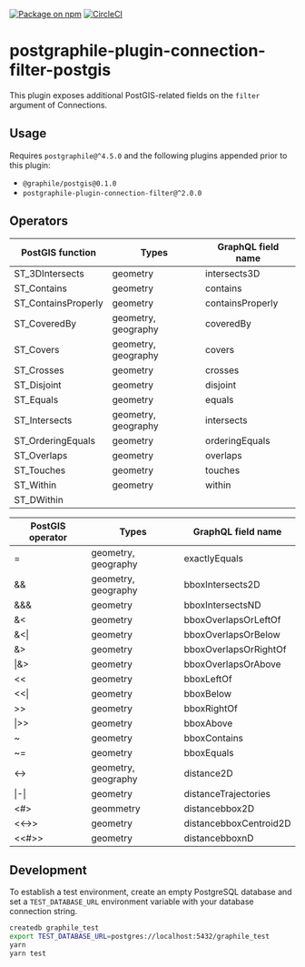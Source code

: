 [![Package on npm](https://img.shields.io/npm/v/postgraphile-plugin-connection-filter-postgis.svg)](https://www.npmjs.com/package/postgraphile-plugin-connection-filter-postgis) [![CircleCI](https://circleci.com/gh/graphile-contrib/postgraphile-plugin-connection-filter-postgis.svg?style=svg)](https://circleci.com/gh/graphile-contrib/postgraphile-plugin-connection-filter-postgis)

# postgraphile-plugin-connection-filter-postgis

This plugin exposes additional PostGIS-related fields on the `filter` argument of Connections.

## Usage

Requires `postgraphile@^4.5.0` and the following plugins appended prior to this plugin:

- `@graphile/postgis@0.1.0`
- `postgraphile-plugin-connection-filter@^2.0.0`

## Operators

| PostGIS function    | Types               | GraphQL field name |
| ------------------- | ------------------- | ------------------ |
| ST_3DIntersects     | geometry            | intersects3D       |
| ST_Contains         | geometry            | contains           |
| ST_ContainsProperly | geometry            | containsProperly   |
| ST_CoveredBy        | geometry, geography | coveredBy          |
| ST_Covers           | geometry, geography | covers             |
| ST_Crosses          | geometry            | crosses            |
| ST_Disjoint         | geometry            | disjoint           |
| ST_Equals           | geometry            | equals             |
| ST_Intersects       | geometry, geography | intersects         |
| ST_OrderingEquals   | geometry            | orderingEquals     |
| ST_Overlaps         | geometry            | overlaps           |
| ST_Touches          | geometry            | touches            |
| ST_Within           | geometry            | within             |
| ST_DWithin          |

| PostGIS operator | Types               | GraphQL field name     |
| ---------------- | ------------------- | ---------------------- |
| =                | geometry, geography | exactlyEquals          |
| &&               | geometry, geography | bboxIntersects2D       |
| &&&              | geometry            | bboxIntersectsND       |
| &<               | geometry            | bboxOverlapsOrLeftOf   |
| &<\|             | geometry            | bboxOverlapsOrBelow    |
| &>               | geometry            | bboxOverlapsOrRightOf  |
| \|&>             | geometry            | bboxOverlapsOrAbove    |
| <<               | geometry            | bboxLeftOf             |
| <<\|             | geometry            | bboxBelow              |
| >>               | geometry            | bboxRightOf            |
| \|>>             | geometry            | bboxAbove              |
| ~                | geometry            | bboxContains           |
| ~=               | geometry            | bboxEquals             |
| <->              | geometry, geography | distance2D             |
| \|-\|            | geometry            | distanceTrajectories   |
| <#>              | geommetry           | distancebbox2D         |
| <<->>            | geometry            | distancebboxCentroid2D |
| <<#>>            | geometry            | distancebboxnD         |

## Development

To establish a test environment, create an empty PostgreSQL database and set a `TEST_DATABASE_URL` environment variable with your database connection string.

```bash
createdb graphile_test
export TEST_DATABASE_URL=postgres://localhost:5432/graphile_test
yarn
yarn test
```
